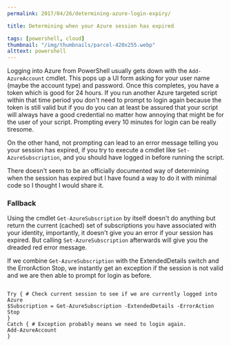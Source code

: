 ```yaml
---
permalink: 2017/04/26/determining-azure-login-expiry/

title: Determining when your Azure session has expired

tags: [powershell, cloud]
thumbnail: "/img/thumbnails/parcel-420x255.webp"
alttext: powershell
---
```


Logging into Azure from PowerShell usually gets down with the <code>Add-AzureAccount</code>
cmdlet. This pops up a UI form asking for your user name (maybe the account type) and password. Once
this completes, you have a token which is good for 24 hours. If you run another Azure targeted
script within that time period you don't need to prompt to login again because the token is
still valid but if you do you can at least be assured that your script will always have a good
credential no matter how annoying that might be for the user of your script. Prompting every
10 minutes for login can be really tiresome.

On the other hand, not prompting can lead to an error message telling you your session has
expired, if you try to execute a cmdlet like <code>Set-AzureSubscription</code>, and you should
have logged in before running the script.

There doesn't seem to be an officially documented way of determining when the session has
expired but I have found a way to do it with minimal code so I thought I would share it.

### Fallback

Using the cmdlet <code>Get-AzureSubscription</code> by itself doesn't do anything but
return the current (cached) set of subscriptions you have associated with your identity,
importantly, it doesn't give you an error if your session has expired. But calling
<code>Set-AzureSubscription</code> afterwards will give you the dreaded red error message.

If we combine <code>Get-AzureSubscription</code> with the ExtendedDetails switch and the
ErrorAction Stop, we instantly get an exception if the session is not valid and we are
then able to prompt for login as before.

```

Try { # Check current session to see if we are currently logged into Azure
$Subscription = Get-AzureSubscription -ExtendedDetails -ErrorAction Stop
}
Catch { # Exception probably means we need to login again.
Add-AzureAccount
}

```
